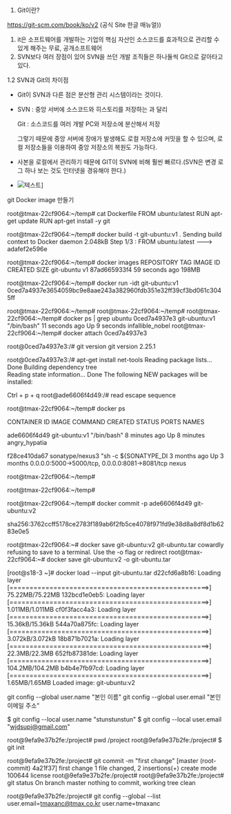



1. Git이란? 

https://git-scm.com/book/ko/v2 (공식 Site 한글 매뉴얼))

1. it은 소프트웨어를 개발하는 기업의 핵심 자산인 소스코드를 효과적으로 관리할 수 있게 해주는 무료, 공개소프트웨어
2. SVN보다 여러 장점이 있어 SVN을 쓰던 개발 조직들은 하나둘씩 Git으로 갈아타고 있다.



1.2 SVN과 Git의 차이점

 - Git이 SVN과 다른 점은 분산형 관리 시스템이라는 것이다.

 - SVN : 중앙 서버에 소스코드와 히스토리를 저장하는 과 달리

   Git :  소스코드를 여러 개발 PC와 저장소에 분산해서 저장

   그렇기 때문에 중앙 서버에 장애가 발생해도 로컬 저장소에 커밋을 할 수 있으며, 로컬 저장소들을 이용하여 중앙 저장소의 복원도 가능하다.

 - 사본을 로컬에서 관리하기 때문에 GIT이 SVN에 비해 훨씬 빠르다.(SVN은 변경 로그 하나 보는 것도 인터넷을 경유해야 한다.)
 
- ![텍스트](https://git-scm.com/book/en/v2/images/lifecycle.png)]



git Docker image 만들기

root@tmax-22cf9064:~/temp# cat Dockerfile
FROM ubuntu:latest 
RUN apt-get update
RUN apt-get install -y git

root@tmax-22cf9064:~/temp# docker build -t git-ubuntu:v1 .
Sending build context to Docker daemon  2.048kB
Step 1/3 : FROM ubuntu:latest
 ---> adafef2e596e
 
 root@tmax-22cf9064:~/temp# docker images
REPOSITORY                    TAG                 IMAGE ID            CREATED             SIZE
git-ubuntu                    v1                  87ad665933f4        59 seconds ago      198MB

root@tmax-22cf9064:~/temp# docker run -idt git-ubuntu:v1
0ced7a4937e3654059bc9e8aae243a382960fdb351e32ff39cf3bd061c3045ff

root@tmax-22cf9064:~/temp# 
root@tmax-22cf9064:~/temp# 
root@tmax-22cf9064:~/temp# docker ps | grep ubuntu
0ced7a4937e3        git-ubuntu:v1       "/bin/bash"              11 seconds ago      Up 9 seconds                                                         infallible_nobel
root@tmax-22cf9064:~/temp# docker attach 0ced7a4937e3

root@0ced7a4937e3:/# git version
git version 2.25.1


root@0ced7a4937e3:/# apt-get install net-tools
Reading package lists... Done
Building dependency tree       
Reading state information... Done
The following NEW packages will be installed:

Ctrl + p + q 
root@ade6606f4d49:/# read escape sequence

root@tmax-22cf9064:~/temp# docker ps

CONTAINER ID        IMAGE               COMMAND                  CREATED             STATUS              PORTS                                            NAMES

ade6606f4d49        git-ubuntu:v1       "/bin/bash"              8 minutes ago       Up 8 minutes                                                         angry_hypatia

f28ce410da67        sonatype/nexus3     "sh -c ${SONATYPE_DI   3 months ago        Up 3 months         0.0.0.0:5000->5000/tcp, 0.0.0.0:8081->8081/tcp   nexus

root@tmax-22cf9064:~/temp# 

root@tmax-22cf9064:~/temp# 

root@tmax-22cf9064:~/temp# docker commit -p ade6606f4d49 git-ubuntu:v2

sha256:3762ccff5178ce2783f189ab6f2fb5ce4078f971fd9e38d8a8df8d1b6283e0e5


root@tmax-22cf9064:~# docker save git-ubuntu:v2 git-ubuntu.tar
cowardly refusing to save to a terminal. Use the -o flag or redirect
root@tmax-22cf9064:~# docker save git-ubuntu:v2 -o git-ubuntu.tar


[root@s18-3 ~]# docker load --input git-ubuntu.tar
d22cfd6a8b16: Loading layer [==================================================>]  75.22MB/75.22MB
132bcd1e0eb5: Loading layer [==================================================>]  1.011MB/1.011MB
cf0f3facc4a3: Loading layer [==================================================>]  15.36kB/15.36kB
544a70a875fc: Loading layer [==================================================>]  3.072kB/3.072kB
18b871b7021a: Loading layer [==================================================>]   22.3MB/22.3MB
652fb87381de: Loading layer [==================================================>]  104.2MB/104.2MB
b4b4e7fb97cd: Loading layer [==================================================>]   1.65MB/1.65MB
Loaded image: git-ubuntu:v2


git config --global user.name "본인 이름"
git config --global user.email "본인 이메일 주소"

$ git config --local user.name "stunstunstun"
$ git config --local user.email "wjdsupj@gmail.com"

root@9efa9e37b2fe:/project# pwd
/project
root@9efa9e37b2fe:/project# $ git init


root@9efa9e37b2fe:/project# git commit -m "first change"
[master (root-commit) 4a21f37] first change
 1 file changed, 2 insertions(+)
 create mode 100644 license
root@9efa9e37b2fe:/project# 
root@9efa9e37b2fe:/project# git status
On branch master
nothing to commit, working tree clean


root@9efa9e37b2fe:/project# git config --global --list
user.email=tmaxanc@tmax.co.kr
user.name=tmaxanc
